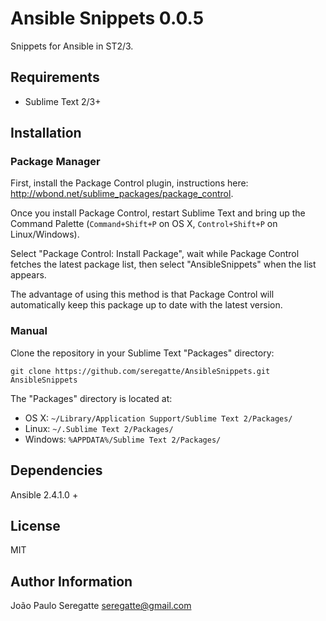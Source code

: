 # Ansible Snippets 0.0.5

Snippets for Ansible in ST2/3.

## Requirements

- Sublime Text 2/3+

## Installation

### Package Manager

First, install the Package Control plugin, instructions here: http://wbond.net/sublime_packages/package_control.

Once you install Package Control, restart Sublime Text and bring up the Command Palette (`Command+Shift+P` on OS X, `Control+Shift+P` on Linux/Windows).

Select "Package Control: Install Package", wait while Package Control fetches the latest package list, then select "AnsibleSnippets" when the list appears.

The advantage of using this method is that Package Control will automatically keep this package up to date with the latest version.

### Manual
Clone the repository in your Sublime Text "Packages" directory:

    git clone https://github.com/seregatte/AnsibleSnippets.git AnsibleSnippets

The "Packages" directory is located at:

* OS X:
    `~/Library/Application Support/Sublime Text 2/Packages/`
* Linux:
    `~/.Sublime Text 2/Packages/`
* Windows:
    `%APPDATA%/Sublime Text 2/Packages/`

Dependencies
------------

Ansible 2.4.1.0 +


License
-------

MIT

Author Information
------------------

João Paulo Seregatte <seregatte@gmail.com>
